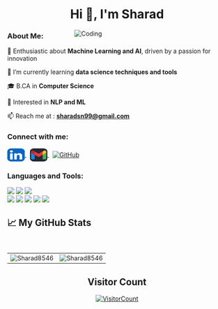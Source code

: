 <h1 align="center">Hi 👋, I'm Sharad</h1>

<img align="right" alt="Coding" width="350" src="https://images.squarespace-cdn.com/content/v1/5769fc401b631bab1addb2ab/1541580611624-TE64QGKRJG8SWAIUS7NS/ke17ZwdGBToddI8pDm48kPoswlzjSVMM-SxOp7CV59BZw-zPPgdn4jUwVcJE1ZvWQUxwkmyExglNqGp0IvTJZamWLI2zvYWH8K3-s_4yszcp2ryTI0HqTOaaUohrI8PI6FXy8c9PWtBlqAVlUS5izpdcIXDZqDYvprRqZ29Pw0o/coding-freak.gif" />

<h3 align="left">About Me:</h3>

🤖 Enthusiastic about <strong>Machine Learning and AI</strong>, driven by a passion for innovation

🌱 I’m currently learning <strong>data science techniques and tools</strong>

🎓 B.CA in <strong>Computer Science</strong>

💬 Interested in <strong>NLP and ML</strong>

📫 Reach me at : <strong>sharadsn99@gmail.com</strong>

<h3 align="left">Connect with me:</h3>
<p align="left">
  <a href="https://linkedin.com/in/sharadsn" target="_blank" rel="noopener noreferrer">
    <img align="center" src="https://raw.githubusercontent.com/tandpfun/skill-icons/refs/heads/main/icons/LinkedIn.svg" alt="Sharad" height="30" width="40" />
  </a>
 &nbsp;
  <a href="https://mail.google.com/mail/?view=cm&fs=1&to=sharadsn99@gmail.com" target="_blank" rel="noopener noreferrer">
    <img align="center" src="https://raw.githubusercontent.com/tandpfun/skill-icons/refs/heads/main/icons/Gmail-Dark.svg" alt="Gmail" height="30" width="40" />
  </a>
 &nbsp;
  <a href="https://github.com/Sharad8546" target="_blank" rel="noopener noreferrer">
    <img align="center" src="https://cdn.jsdelivr.net/npm/simple-icons@v3/icons/github.svg" alt="GitHub" height="30" width="40" />
  </a>
</p>

<h3 align="left">Languages and Tools:</h3>
<p align="left">
<img src="https://img.shields.io/badge/-HTML5-E34F26?logo=html5&logoColor=white&style=for-the-badge">
<img src="https://img.shields.io/badge/-MySQL-4479A1?logo=mysql&logoColor=white&style=for-the-badge">
<img src="https://img.shields.io/badge/-Tableau-E97627?logo=tableau&logoColor=white&style=for-the-badge">

<br>
<img src="https://img.shields.io/badge/-Python-3776AB?logo=python&logoColor=white&style=for-the-badge">
<img src="https://img.shields.io/badge/Matplotlib-%23ffffff.svg?style=for-the-badge&logo=Matplotlib&logoColor=black">
<img src="https://img.shields.io/badge/-NumPy-013243?logo=numpy&logoColor=white&style=for-the-badge">
<img src="https://img.shields.io/badge/-Pandas-150458?logo=pandas&logoColor=white&style=for-the-badge">
<img src="https://img.shields.io/badge/-Scikit--learn-F7931E?logo=scikit-learn&logoColor=white&style=for-the-badge">
</p>

## 📈 My GitHub Stats

<br>
<table align="center">
<tr>
<td>
  <img src="https://github-readme-stats.vercel.app/api/top-langs?username=Sharad8546&show_icons=true&locale=en&layout=compact" alt="Sharad8546" />
</td>
<td>
  <img src="https://github-readme-stats.vercel.app/api?username=Sharad8546&show_icons=true&locale=en" alt="Sharad8546" width="400" height="200" />
</td>
</tr>
</table>

<h2 align="center"> Visitor Count</h2>
<a align="center" href="https://profile-counter.glitch.me/{Sharad8546}/count.svg">

![VisitorCount](https://profile-counter.glitch.me/{Sharad8546}/count.svg)
